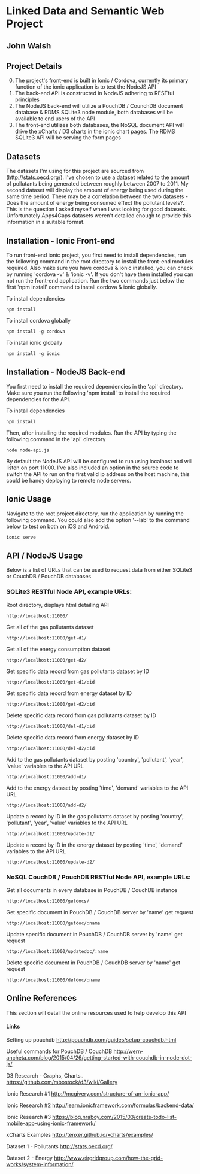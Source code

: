 # Linked Data and Semantic Web Project
## John Walsh

Project Details
---------------
0. The project's front-end is built in Ionic / Cordova, currently its primary function of the ionic application is to test the NodeJS API
0. The back-end API is constructed in NodeJS adhering to RESTful principles
0. The NodeJS back-end will utilize a PouchDB / CounchDB document database & RDMS SQLite3 node module, both databases will be available to end users of the API
0. The front-end utilizes both databases, the NoSQL document API will drive the xCharts / D3 charts in the ionic chart pages. The RDMS SQLite3 API will be serving the form pages

Datasets
--------
The datasets I'm using for this project are sourced from (http://stats.oecd.org/). I've chosen  to use a dataset related to the amount of pollutants being generated between roughly between 2007 to 2011. My second dataset will display the amount of energy being used during the same time period. There may be a correlation between the two datasets - Does the amount of energy being consumed effect the pollutant levels?. This is the question I asked myself when I was looking for good datasets. Unfortunately Apps4Gaps datasets weren't detailed enough to provide this information in a suitable format.

Installation - Ionic Front-end
------------------------------
To run front-end ionic project, you first need to install dependencies, run the following command in the root directory to install the front-end modules required. Also make sure you have cordova & ionic installed, you can check by running 'cordova -v' & 'ionic -v'. If you don't have them installed you can not run the front-end application. Run the two commands just below the first 'npm install' command to install cordova & ionic globally.

To install dependencies
```
npm install
```

To install cordova globally
```
npm install -g cordova
```

To install ionic globally
```
npm install -g ionic
```

Installation - NodeJS Back-end
------------------------------
You first need to install the required dependencies in the 'api' directory. Make sure you run the following 'npm install' to install the required dependencies for the API.

To install dependencies
```
npm install
```

Then, after installing the required modules. Run the API by typing the following command in the 'api' directory

```
node node-api.js
```

By default the NodeJS API will be configured to run using localhost and will listen on port 11000. I've also included an option in the source code to switch the API to run on the first valid ip address on the host machine, this could be handy deploying to remote node servers.

Ionic Usage
-----------
Navigate  to the root project directory, run the application by running the following command. You could also add the option
'--lab' to the command below to test on both on iOS and Android.

```
ionic serve
```

API / NodeJS Usage
------------------
Below is a list of URLs that can be used to request data from either SQLite3 or CouchDB / PouchDB databases

### SQLite3 RESTful Node API, example URLs:
Root directory, displays html detailing API
```
http://localhost:11000/
```

Get all of the gas pollutants dataset
```
http://localhost:11000/get-d1/
```

Get all of the energy consumption dataset
```
http://localhost:11000/get-d2/
```

Get specific data record from gas pollutants dataset by ID
```
http://localhost:11000/get-d1/:id
```

Get specific data record from energy dataset by ID
```
http://localhost:11000/get-d2/:id
```

Delete specific data record from gas pollutants dataset by ID
```
http://localhost:11000/del-d1/:id
```

Delete specific data record from energy dataset by ID
```
http://localhost:11000/del-d2/:id
```

Add to the gas pollutants dataset by posting 'country', 'pollutant', 'year', 'value' variables to the API URL
```
http://localhost:11000/add-d1/
```

Add to the energy dataset by posting 'time', 'demand' variables to the API URL
```
http://localhost:11000/add-d2/
```

Update a record by ID in the gas pollutants dataset by posting 'country', 'pollutant', 'year', 'value' variables to the API URL
```
http://localhost:11000/update-d1/
```

Update a record by ID in the energy dataset by posting 'time', 'demand' variables to the API URL
```
http://localhost:11000/update-d2/
```
### NoSQL CouchDB / PouchDB RESTful Node API, example URLs:

Get all documents in every database in PouchDB / CouchDB instance
```
http://localhost:11000/getdocs/
```

Get specific document in PouchDB / CouchDB server by 'name' get request
```
http://localhost:11000/getdoc/:name
```

Update specific document in PouchDB / CouchDB server by 'name' get request
```
http://localhost:11000/updatedoc/:name
```

Delete specific document in PouchDB / CouchDB server by 'name' get request
```
http://localhost:11000/deldoc/:name
```

Online References
-----------------
This section will detail the online resources used to help develop this API

#### Links

Setting up pouchdb
http://pouchdb.com/guides/setup-couchdb.html

Useful commands for PouchDB / CouchDB
http://wern-ancheta.com/blog/2015/04/26/getting-started-with-couchdb-in-node-dot-js/

D3 Research - Graphs, Charts..
https://github.com/mbostock/d3/wiki/Gallery

Ionic Research #1
http://mcgivery.com/structure-of-an-ionic-app/

Ionic Research #2
http://learn.ionicframework.com/formulas/backend-data/

Ionic Research #3
https://blog.nraboy.com/2015/03/create-todo-list-mobile-app-using-ionic-framework/

xCharts Examples
http://tenxer.github.io/xcharts/examples/

Dataset 1 - Pollutants
http://stats.oecd.org/

Dataset 2 - Energy
http://www.eirgridgroup.com/how-the-grid-works/system-information/
